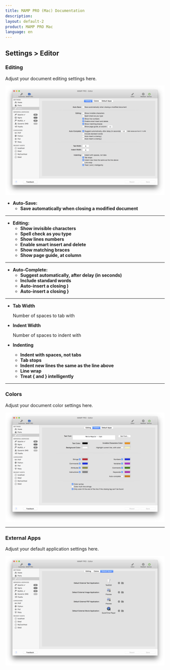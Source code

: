 ```yaml
---
title: MAMP PRO (Mac) Documentation
description: 
layout: default-2
product: MAMP PRO Mac
language: en
---
```


## Settings > Editor

### Editing

Adjust your document editing settings here.

![MAMP](Editing.png)

*  **Auto-Save:**  
    *  **Save automatically when closing a modified document**

---

*  **Editing:**  
    *  **Show invisible characters**
    *  **Spell check as you type**
    *  **Show lines numbers**
    *  **Enable smart insert and delete**
    *  **Show matching braces**
    *  **Show page guide, at column**

---

*  **Auto-Complete:**  
    *  **Suggest automatically, after delay (in seconds)**  
    *  **Include standard words**  
    *  **Auto-insert a closing )**  
    *  **Auto-insert a closing }**  

---

*  **Tab Width** 
      
      Number of spaces to tab with

*  **Indent Width** 
      
      Number of spaces to indent with

*  **Indenting**  
    *  **Indent with spaces, not tabs**  
    *  **Tab stops**  
    *  **Indent new lines the same as the line above**  
    *  **Line wrap**  
    *  **Treat { and } intelligently**  

---

### Colors

Adjust your document color settings here.

![MAMP](Colors.png)

---

### External Apps

Adjust your default application settings here.

![MAMP](DefaultApps.png)
